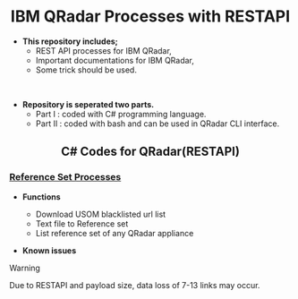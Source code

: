 <h1><div align="center">IBM QRadar Processes with RESTAPI</div></h1>

- <b>This repository includes;</b>
  -  REST API processes for IBM QRadar,
  -  Important documentations for IBM QRadar,
  -  Some trick should be used.
<br>
  
- <b>Repository is seperated two parts.</b>
  - Part I : coded with C# programming language.
  - Part II : coded with bash and can be used in QRadar CLI interface.
 

<h2><div align="center">C# Codes for QRadar(RESTAPI)</div></h2>
<ins><h3>Reference Set Processes</h3></ins>

  - <b>Functions</b>
    - Download USOM blacklisted url list
    - Text file to Reference set
    - List reference set of any QRadar appliance
   
  - <b>Known issues</b>
  > [!WARNING]
> Due to RESTAPI and payload size, data loss of 7-13 links may occur.

